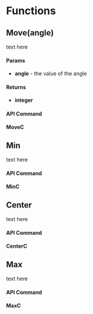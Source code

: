 # Functions

## Move(angle)

text here

#### Params

- **angle** - the value of the angle

#### Returns

- **integer**

#### API Command

**MoveC**

## Min

text here

#### API Command

**MinC**

## Center

text here

#### API Command

**CenterC**

## Max

text here

#### API Command

**MaxC**

